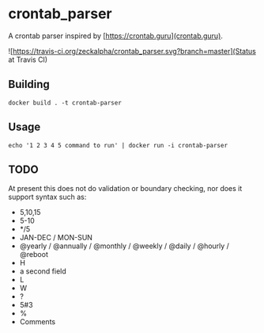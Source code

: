 # crontab_parser

A crontab parser inspired by [https://crontab.guru](crontab.guru).

![https://travis-ci.org/zeckalpha/crontab_parser.svg?branch=master](Status at Travis CI)


## Building

    docker build . -t crontab-parser


## Usage

    echo '1 2 3 4 5 command to run' | docker run -i crontab-parser

## TODO

At present this does not do validation or boundary checking, nor does it support
syntax such as:

- 5,10,15
- 5-10
- \*/5
- JAN-DEC / MON-SUN
- @yearly / @annually / @monthly / @weekly / @daily / @hourly / @reboot
- H
- a second field
- L
- W
- ?
- 5#3
- %
- Comments
